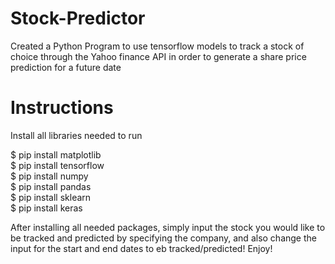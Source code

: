 # Stock-Predictor

Created a Python Program to use tensorflow models to track a stock of choice through the Yahoo finance API 
in order to generate a share price prediction for a future date 

# Instructions

Install all libraries needed to run 

$ pip install matplotlib \
$ pip install tensorflow \
$ pip install numpy \
$ pip install pandas \
$ pip install sklearn \
$ pip install keras 

After installing all needed packages, simply input the stock you would like to be tracked and predicted by specifying the company, and also change the input for the start and end dates to eb tracked/predicted! Enjoy!
